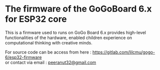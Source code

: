 # The firmware of the GoGoBoard 6.x for ESP32 core

This is a firmware used to runs on GoGo Board 6.x provides high-level functionalities of the hardware, enabled children experience on computational thinking with creative minds.

For source code can be access from here : https://gitlab.com/lilcmu/gogo-6/esp32-firmware <br/>or contact via email : peeranut32@gmail.com
